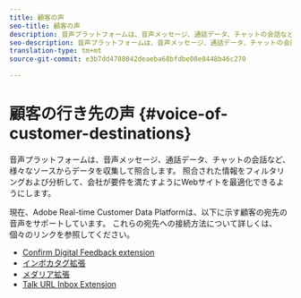 ```yaml
---
title: 顧客の声
seo-title: 顧客の声
description: 音声プラットフォームは、音声メッセージ、通話データ、チャットの会話など、様々なソースからデータを収集して照合します。 照合された情報をフィルタリングおよび分析して、会社が要件を満たすようにWebサイトを最適化できるようにします。
seo-description: 音声プラットフォームは、音声メッセージ、通話データ、チャットの会話など、様々なソースからデータを収集して照合します。 照合された情報をフィルタリングおよび分析して、会社が要件を満たすようにWebサイトを最適化できるようにします。
translation-type: tm+mt
source-git-commit: e3b7dd4788042deaeba68bfdbe08e8448b46c270

---
```



# 顧客の行き先の声 {#voice-of-customer-destinations}

音声プラットフォームは、音声メッセージ、通話データ、チャットの会話など、様々なソースからデータを収集して照合します。 照合された情報をフィルタリングおよび分析して、会社が要件を満たすようにWebサイトを最適化できるようにします。

現在、Adobe Real-time Customer Data Platformは、以下に示す顧客の宛先の音声をサポートしています。 これらの宛先への接続方法について詳しくは、個々のリンクを参照してください。

* [Confirm Digital Feedback extension](confirmit-digital-feedback-extension.md)
* [インボカタグ拡張](/help/rtcdp/destinations/invoca-extension.md)
* [メダリア拡張](medallia-extension.md)
* [Talk URL Inbox Extension](talkurl-extension.md)